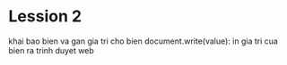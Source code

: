 # Lession 2
khai bao bien va gan gia tri cho bien
document.write(value): in gia tri cua bien ra trinh duyet web

